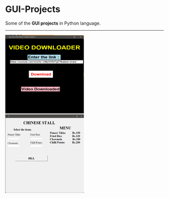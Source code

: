 # GUI-Projects
Some of the __GUI projects__ in Python language.

<hr>
<div>
<img src="Screenshot 2022-04-10 105554.png" alt="video downloader" width="250" height="250">  &nbsp;    <img src="Screenshot 2022-04-10 112237.png" alt="billing" width="250" height="250"></img>
</div>

